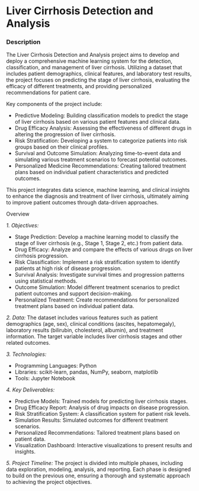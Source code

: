 # Liver Cirrhosis Detection and Analysis

### Description

The Liver Cirrhosis Detection and Analysis project aims to develop and deploy a comprehensive machine learning system for the detection, classification, and management of liver cirrhosis. Utilizing a dataset that includes patient demographics, clinical features, and laboratory test results, the project focuses on predicting the stage of liver cirrhosis, evaluating the efficacy of different treatments, and providing personalized recommendations for patient care.

Key components of the project include:

-   Predictive Modeling: Building classification models to predict the stage of liver cirrhosis based on various patient features and clinical data.
-   Drug Efficacy Analysis: Assessing the effectiveness of different drugs in altering the progression of liver cirrhosis.
-    Risk Stratification: Developing a system to categorize patients into risk groups based on their clinical profiles.
-    Survival and Outcome Simulation: Analyzing time-to-event data and simulating various treatment scenarios to forecast potential outcomes.
-    Personalized Medicine Recommendations: Creating tailored treatment plans based on individual patient characteristics and predicted outcomes.

This project integrates data science, machine learning, and clinical insights to enhance the diagnosis and treatment of liver cirrhosis, ultimately aiming to improve patient outcomes through data-driven approaches.

Overview

*1. Objectives:*

-    Stage Prediction: Develop a machine learning model to classify the stage of liver cirrhosis (e.g., Stage 1, Stage 2, etc.) from patient data.
-    Drug Efficacy: Analyze and compare the effects of various drugs on liver cirrhosis progression.
-    Risk Classification: Implement a risk stratification system to identify patients at high risk of disease progression.
-    Survival Analysis: Investigate survival times and progression patterns using statistical methods.
-    Outcome Simulation: Model different treatment scenarios to predict patient outcomes and support decision-making.
-    Personalized Treatment: Create recommendations for personalized treatment plans based on individual patient data.

*2. Data:* The dataset includes various features such as patient demographics (age, sex), clinical conditions (ascites, hepatomegaly), laboratory results (bilirubin, cholesterol, albumin), and treatment information. The target variable includes liver cirrhosis stages and other related outcomes.

*3. Technologies:*

-    Programming Languages: Python
-    Libraries: scikit-learn, pandas, NumPy, seaborn, matplotlib
-    Tools: Jupyter Notebook

*4. Key Deliverables:*

-    Predictive Models: Trained models for predicting liver cirrhosis stages.
-    Drug Efficacy Report: Analysis of drug impacts on disease progression.
-    Risk Stratification System: A classification system for patient risk levels.
-    Simulation Results: Simulated outcomes for different treatment scenarios.
-    Personalized Recommendations: Tailored treatment plans based on patient data.
-    Visualization Dashboard: Interactive visualizations to present results and insights.

*5. Project Timeline:* The project is divided into multiple phases, including data exploration, modeling, analysis, and reporting. Each phase is designed to build on the previous one, ensuring a thorough and systematic approach to achieving the project objectives.
